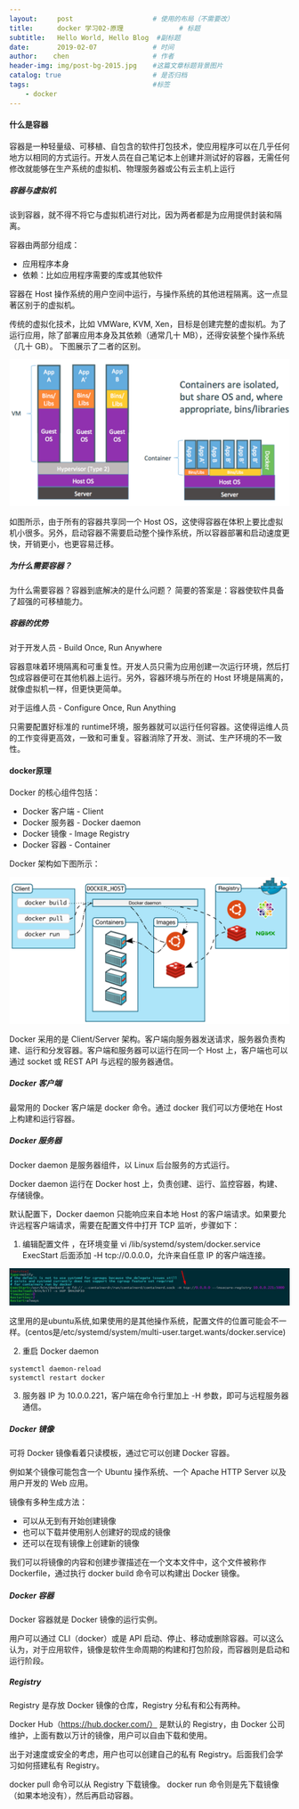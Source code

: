 ```yaml
---
layout:     post                    # 使用的布局（不需要改）
title:      docker 学习02-原理              # 标题 
subtitle:   Hello World, Hello Blog  #副标题
date:       2019-02-07              # 时间
author:    chen                     # 作者
header-img: img/post-bg-2015.jpg    #这篇文章标题背景图片
catalog: true                       # 是否归档
tags:                               #标签
    - docker
---
```


#### 什么是容器
容器是一种轻量级、可移植、自包含的软件打包技术，使应用程序可以在几乎任何地方以相同的方式运行。开发人员在自己笔记本上创建并测试好的容器，无需任何修改就能够在生产系统的虚拟机、物理服务器或公有云主机上运行

##### 容器与虚拟机
谈到容器，就不得不将它与虚拟机进行对比，因为两者都是为应用提供封装和隔离。

容器由两部分组成：

- 应用程序本身
- 依赖：比如应用程序需要的库或其他软件

容器在 Host 操作系统的用户空间中运行，与操作系统的其他进程隔离。这一点显著区别于的虚拟机。

传统的虚拟化技术，比如 VMWare, KVM, Xen，目标是创建完整的虚拟机。为了运行应用，除了部署应用本身及其依赖（通常几十 MB），还得安装整个操作系统（几十 GB）。
下图展示了二者的区别。

![image](/img/docker01.jpg)

如图所示，由于所有的容器共享同一个 Host OS，这使得容器在体积上要比虚拟机小很多。另外，启动容器不需要启动整个操作系统，所以容器部署和启动速度更快，开销更小，也更容易迁移。

##### 为什么需要容器？

为什么需要容器？容器到底解决的是什么问题？
简要的答案是：容器使软件具备了超强的可移植能力。



##### 容器的优势
对于开发人员 - Build Once, Run Anywhere

容器意味着环境隔离和可重复性。开发人员只需为应用创建一次运行环境，然后打包成容器便可在其他机器上运行。另外，容器环境与所在的 Host 环境是隔离的，就像虚拟机一样，但更快更简单。

对于运维人员 - Configure Once, Run Anything

只需要配置好标准的 runtime环境，服务器就可以运行任何容器。这使得运维人员的工作变得更高效，一致和可重复。容器消除了开发、测试、生产环境的不一致性。

#### docker原理

Docker 的核心组件包括：

- Docker 客户端 - Client
- Docker 服务器 - Docker daemon
- Docker 镜像 - Image Registry
- Docker 容器 - Container

Docker 架构如下图所示：

![image](/img/docker02.jpg)

Docker 采用的是 Client/Server 架构。客户端向服务器发送请求，服务器负责构建、运行和分发容器。客户端和服务器可以运行在同一个 Host 上，客户端也可以通过 socket 或 REST API 与远程的服务器通信。

##### Docker 客户端
最常用的 Docker 客户端是 docker 命令。通过 docker 我们可以方便地在 Host 上构建和运行容器。

##### Docker 服务器
Docker daemon 是服务器组件，以 Linux 后台服务的方式运行。

Docker daemon 运行在 Docker host 上，负责创建、运行、监控容器，构建、存储镜像。

默认配置下，Docker daemon 只能响应来自本地 Host 的客户端请求。如果要允许远程客户端请求，需要在配置文件中打开 TCP 监听，步骤如下：

1. 编辑配置文件 ，在环境变量 vi /lib/systemd/system/docker.service ExecStart 后面添加 -H tcp://0.0.0.0，允许来自任意 IP 的客户端连接。

![image](/img/docker04.jpg)

这里用的是ubuntu系统,如果使用的是其他操作系统，配置文件的位置可能会不一样。(centos是/etc/systemd/system/multi-user.target.wants/docker.service)

2. 重启 Docker daemon

```
systemctl daemon-reload
systemctl restart docker
```
3. 服务器 IP 为 10.0.0.221，客户端在命令行里加上 -H 参数，即可与远程服务器通信。


##### Docker 镜像

可将 Docker 镜像看着只读模板，通过它可以创建 Docker 容器。

例如某个镜像可能包含一个 Ubuntu 操作系统、一个 Apache HTTP Server 以及用户开发的 Web 应用。

镜像有多种生成方法：

- 可以从无到有开始创建镜像
- 也可以下载并使用别人创建好的现成的镜像
- 还可以在现有镜像上创建新的镜像

我们可以将镜像的内容和创建步骤描述在一个文本文件中，这个文件被称作 Dockerfile，通过执行 docker build <docker-file> 命令可以构建出 Docker 镜像。
##### Docker 容器
Docker 容器就是 Docker 镜像的运行实例。

用户可以通过 CLI（docker）或是 API 启动、停止、移动或删除容器。可以这么认为，对于应用软件，镜像是软件生命周期的构建和打包阶段，而容器则是启动和运行阶段。
##### Registry
Registry 是存放 Docker 镜像的仓库，Registry 分私有和公有两种。

Docker Hub（https://hub.docker.com/） 是默认的 Registry，由 Docker 公司维护，上面有数以万计的镜像，用户可以自由下载和使用。

出于对速度或安全的考虑，用户也可以创建自己的私有 Registry。后面我们会学习如何搭建私有 Registry。

docker pull 命令可以从 Registry 下载镜像。
docker run 命令则是先下载镜像（如果本地没有），然后再启动容器。

